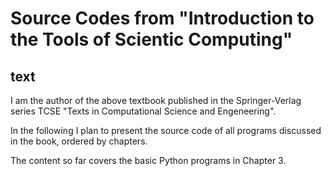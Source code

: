 # Source Codes from  "Introduction to the Tools of Scientic Computing"
## text
I am the author of the above textbook published in the Springer-Verlag series TCSE "Texts in Computational Science and Engeneering".

In the following I plan to present  the source code of all programs discussed in the book, ordered by chapters. 

The content so far covers the basic Python programs in Chapter 3. 
